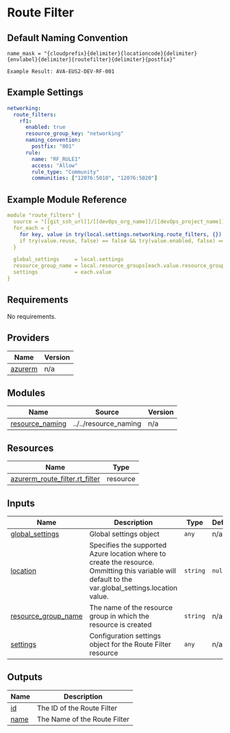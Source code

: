 # Route Filter

## Default Naming Convention
```
name_mask = "{cloudprefix}{delimiter}{locationcode}{delimiter}{envlabel}{delimiter}{routefilter}{delimiter}{postfix}"

Example Result: AVA-EUS2-DEV-RF-001
```

## Example Settings
```yaml
networking:
  route_filters:
    rf1:
      enabled: true
      resource_group_key: "networking"
      naming_convention:
        postfix: "001"
      rule:
        name: "RF_RULE1"
        access: "Allow"
        rule_type: "Community"
        communities: ["12076:5010", "12076:5020"]
```

## Example Module Reference

```yaml
module "route_filters" {
  source = "[[git_ssh_url]]/[[devOps_org_name]]/[[devOps_project_name]]/[[devOps_repo_name]]//modules/networking/route_filter"
  for_each = {
    for key, value in try(local.settings.networking.route_filters, {}) : key => value
    if try(value.reuse, false) == false && try(value.enabled, false) == true
  }

  global_settings     = local.settings
  resource_group_name = local.resource_groups[each.value.resource_group_key].name
  settings            = each.value
}
```

<!-- BEGIN_TF_DOCS -->
## Requirements

No requirements.

## Providers

| Name | Version |
|------|---------|
| <a name="provider_azurerm"></a> [azurerm](#provider\_azurerm) | n/a |

## Modules

| Name | Source | Version |
|------|--------|---------|
| <a name="module_resource_naming"></a> [resource\_naming](#module\_resource\_naming) | ../../resource_naming | n/a |

## Resources

| Name | Type |
|------|------|
| [azurerm_route_filter.rt_filter](https://registry.terraform.io/providers/hashicorp/azurerm/latest/docs/resources/route_filter) | resource |

## Inputs

| Name | Description | Type | Default | Required |
|------|-------------|------|---------|:--------:|
| <a name="input_global_settings"></a> [global\_settings](#input\_global\_settings) | Global settings object | `any` | n/a | yes |
| <a name="input_location"></a> [location](#input\_location) | Specifies the supported Azure location where to create the resource. Ommitting this variable will default to the var.global\_settings.location value. | `string` | `null` | no |
| <a name="input_resource_group_name"></a> [resource\_group\_name](#input\_resource\_group\_name) | The name of the resource group in which the resource is created | `string` | n/a | yes |
| <a name="input_settings"></a> [settings](#input\_settings) | Configuration settings object for the Route Filter resource | `any` | n/a | yes |

## Outputs

| Name | Description |
|------|-------------|
| <a name="output_id"></a> [id](#output\_id) | The ID of the Route Filter |
| <a name="output_name"></a> [name](#output\_name) | The Name of the Route Filter |
<!-- END_TF_DOCS -->